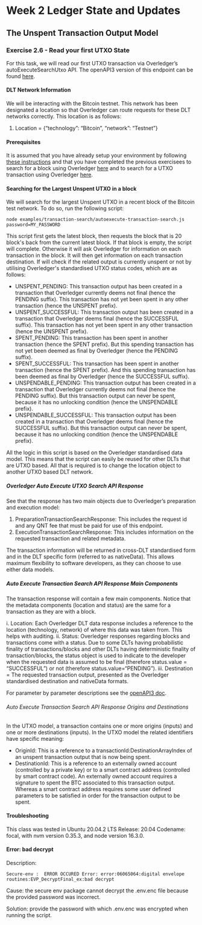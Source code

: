 # Week 2 Ledger State and Updates

## The Unspent Transaction Output Model

### Exercise 2.6 - Read your first UTXO State

For this task, we will read our first UTXO transaction via Overledger’s autoExecuteSearchUtxo API. The openAPI3 version of this endpoint can be found [here](https://docs.overledger.io/#operation/autoExecuteSearchUtxoRequest). 

#### DLT Network Information

We will be interacting with the Bitcoin testnet. This network has been designated a location so that Overledger can route requests for these DLT networks correctly. This location is as follows:

1. Location = {“technology”: “Bitcoin”, “network”: “Testnet”}

#### Prerequisites

It is assumed that you have already setup your environment by following [these instructions]() and that you have completed the previous exercisees to search for a block using Overledger [here]() and to search for a UTXO transaction using Overledger [here]().

#### Searching for the Largest Unspent UTXO in a block

We will search for the largest Unspent UTXO in a recent block of the Bitcoin test network. To do so, run the following script:

`node examples/transaction-search/autoexecute-transaction-search.js password=MY_PASSWORD`

This script first gets the latest block, then requests the block that is 20 block's back from the current latest block. If that block is empty, the script will complete. Otherwise it will ask Overledger for information on each transaction in the block. It will then get information on each transaction destination. If will check if the related output is currently unspent or not by utilising Overledger's standardised UTXO status codes, which are as follows:

- UNSPENT_PENDING: This transaction output has been created in a transaction that Overledger currently deems not final (hence the PENDING suffix). This transaction has not yet been spent in any other transaction (hence the UNSPENT prefix).
- UNSPENT_SUCCESSFUL: This transaction output has been created in a transaction that Overledger deems final (hence the SUCCESSFUL suffix). This transaction has not yet been spent in any other transaction (hence the UNSPENT prefix).
- SPENT_PENDING: This transaction has been spent in another transaction (hence the SPENT prefix). But this spending transaction has not yet been deemed as final by Overledger (hence the PENDING suffix). 
- SPENT_SUCCESSFUL: This transaction has been spent in another transaction (hence the SPENT prefix). And this spending transaction has been deemed as final by Overledger (hence the SUCCESSFUL suffix). 
- UNSPENDABLE_PENDING: This transaction output has been created in a transaction that Overledger currently deems not final (hence the PENDING suffix). But this transaction output can never be spent, because it has no unlocking condition (hence the UNSPENDABLE prefix).
- UNSPENDABLE_SUCCESSFUL: This transaction output has been created in a transaction that Overledger deems final (hence the SUCCESSFUL suffix). But this transaction output can never be spent, because it has no unlocking condition (hence the UNSPENDABLE prefix).

All the logic in this script is based on the Overledger standardised data model. This means that the script can easily be reused for other DLTs that are UTXO based. All that is required is to change the location object to another UTXO based DLT network.

##### Overledger Auto Execute UTXO Search API Response

See that the response has two main objects due to Overledger’s preparation and execution model:

1. PreparationTransactionSearchResponse: This includes the request id and any QNT fee that must be paid for use of this endpoint.
2. ExecutionTransactionSearchResponse: This includes information on the requested transaction and related metadata. 

The transaction information will be returned in cross-DLT standardised form and in the DLT specific form (referred to as nativeData). This allows maximum flexibility to software developers, as they can choose to use either data models.

##### Auto Execute Transaction Search API Response Main Components

The transaction response will contain a few main components. Notice that the metadata components (location and status) are the same for a transaction as they are with a block.

i. Location: Each Overledger DLT data response includes a reference to the location (technology, network) of where this data was taken from. This helps with auditing.
ii. Status: Overledger responses regarding blocks and transactions come with a status. Due to some DLTs having probabilistic finality of transactions/blocks and other DLTs having deterministic finality of transaction/blocks, the status object is used to indicate to the developer when the requested data is assumed to be final (therefore status.value = “SUCCESSFUL”) or not (therefore status.value=“PENDING”).
iii. Destination = The requested transaction output, presented as the Overledger standardised destination and nativeData formats.

For parameter by parameter descriptions see the [openAPI3 doc](https://docs.overledger.io/#operation/autoExecuteSearchBlockRequest).

###### Auto Execute Transaction Search API Response Origins and Destinations

In the UTXO model, a transaction contains one or more origins (inputs) and one or more destinations (inputs). In the UTXO model the related identifiers have specific meaning:

- OriginId: This is a reference to a transactionId:DestinationArrayIndex of an unspent transaction output that is now being spent.
- DestinationId: This is a reference to an externally owned account (controlled by a private key) or to a smart contract address (controlled by smart contract code). An externally owned account requires a signature to spent the BTC associated to this transaction output. Whereas a smart contract address requires some user defined parameters to be satisfied in order for the transaction output to be spent. 


#### Troubleshooting
This class was tested in  Ubuntu 20.04.2 LTS Release: 20.04 Codename: focal, with nvm version 0.35.3, and node version 16.3.0. 

#### Error: bad decrypt 

Description:

``Secure-env :  ERROR OCCURED Error: error:06065064:digital envelope routines:EVP_DecryptFinal_ex:bad decrypt``

Cause: the secure env package cannot decrypt the .env.enc file because the provided password was incorrect.

Solution: provide the password with which .env.enc was encrypted when running the script.

